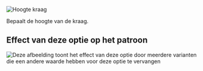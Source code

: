 ![Hoogte kraag](collarheight.svg)

Bepaalt de hoogte van de kraag.

## Effect van deze optie op het patroon

![Deze afbeelding toont het effect van deze optie door meerdere varianten die een andere waarde hebben voor deze optie te vervangen](carlita_collarheight_sample.svg "Effect van deze optie op het patroon")
